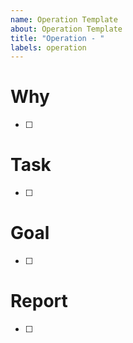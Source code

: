 ```yaml
---
name: Operation Template
about: Operation Template
title: "Operation - "
labels: operation
---
```

# Why 

- [ ]

# Task

- [ ]

# Goal

- [ ] 

# Report

- [ ] 
